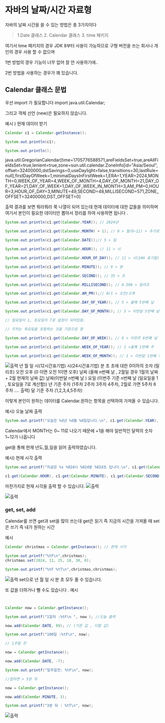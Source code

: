 
# 자바의 날짜/시간 자료형

자바의 날짜 시간을 쓸 수 있는 방법은 총 3가지이다

> 1.Date 클래스
> 2. Calendar 클래스
> 3. time 패키지 

여기서 time 패키지의 경우 JDK 8부터 사용이 가능하므로 구형 버전을 쓰는 회사나 개인의 경우 사용 할 수 없으며 

1번 방법의 경우 기능이 너무 없어 잘 안 사용하기에..

2번 방법을 사용하는 경우가 꽤 있습니다.  

## Calendar 클래스 문법

우선 import 가 필요합니다 
import java.util.Calendar;

그리고 객체 선언 (new)은 필요하지 않습니다.

예시 ) 현재 데이터 받기
```java
Calendar c1 = Calendar.getInstance();

System.out.println(c1);

System.out.println();

```
java.util.GregorianCalendar[time=1705776588571,areFieldsSet=true,areAllFieldsSet=true,lenient=true,zone=sun.util.calendar.ZoneInfo[id="Asia/Seoul",offset=32400000,dstSavings=0,useDaylight=false,transitions=30,lastRule=null],firstDayOfWeek=1,minimalDaysInFirstWeek=1,ERA=1,YEAR=2024,MONTH=0,WEEK_OF_YEAR=4,WEEK_OF_MONTH=4,DAY_OF_MONTH=21,DAY_OF_YEAR=21,DAY_OF_WEEK=1,DAY_OF_WEEK_IN_MONTH=3,AM_PM=0,HOUR=3,HOUR_OF_DAY=3,MINUTE=49,SECOND=48,MILLISECOND=571,ZONE_OFFSET=32400000,DST_OFFSET=0]

출력 결과를 보면 뭐라뭐라 쭉 나열이 되어 있는데 현재 데이터에 대한 값들을 의미하며 여기서 본인이 필요한 데이터만 뽑아서 정리를 하여 사용하면 됩니다 .

```java
System.out.println(c1.get(Calendar.YEAR)); // 2024년

System.out.println(c1.get(Calendar.MONTH) + 1); // 0 > 월(0~11) + 추가로 1 더함

System.out.println(c1.get(Calendar.DATE));// 5 > 일

System.out.println(c1.get(Calendar.HOUR)); // 11 > 시

System.out.println(c1.get(Calendar.HOUR_OF_DAY)); // 11 > 시(24H 표기법)

System.out.println(c1.get(Calendar.MINUTE)); // 9 > 분

System.out.println(c1.get(Calendar.SECOND)); // 35 > 초

System.out.println(c1.get(Calendar.MILLISECOND)); // 0.506 > 밀리초

System.out.println(c1.get(Calendar.AM_PM));// 0/1 > 오전/오후

System.out.println(c1.get(Calendar.DAY_OF_YEAR)); // 5 > 올해 5번째 날

System.out.println(c1.get(Calendar.DAY_OF_MONTH)); // 5 > 이번달 5번째 날

// 일요일이 1, 토요일이 7로 설정이 되어있음.

// 주차는 목요일을 포함하는 것을 기준으로 함

System.out.println(c1.get(Calendar.DAY_OF_WEEK)); // 6 > 이번주 6번째 날 (요일)

System.out.println(c1.get(Calendar.WEEK_OF_YEAR)); // 1 >올해 1번째 주

System.out.println(c1.get(Calendar.WEEK_OF_MONTH)); // 1 > 이번달 1번째 주
```
![출력](https://github.com/juniel1299/juniel1299.github.io/assets/62318700/af1f154e-ffe7-4bc2-8662-0f02b6226acb)
년 
월
일
시(12시간표기법)
시(24시간표기법)
분
초
초에 대한 0이하의 숫자  (밀리초)
오전 오후  (0 이면 오전 1이면 오후)
날짜 (올해 n번째 날  , 2월일 경우 1월의 날짜 + 2월 현재의 날짜 값)
날짜(이번달 n번째 날 )
요일 (이번주 기준 n번째 날 (일요일을 1 , 토요일을 7로 계산함))
년 기준 주차 (1주차 2주차 3주차 4주차, 2월로 가면 5주차 6주차 .... 출력)
달 기준 주차 (1,2,3,4,5주차)



이렇게 본인이 원하는 데이터를 Calendar.원하는 항목을 선택하여 가져올 수 있습니다.

예시) 오늘 날짜 출력
```java
System.out.printf("오늘은 %d년 %d월 %d일입니다.\n", c1.get(Calendar.YEAR), (c1.get(Calendar.MONTH) + 1),c1.get(Calendar.DATE));
```
Calendar에서 MONTH는 0~ 11로 나오기 때문에 +1을 해야 일반적인 달력의 숫자 1~12가 나옵니다

get을 통해 현재 년도,월,일을 읽어 출력하였습니다.

예시) 현재 시각 출력
```java
System.out.printf("지금은 %s %02d시 %02d분 %02d초 입니다.\n", c1.get(Calendar.AM_PM) == 0 ? "오전" : "오후",

c1.get(Calendar.HOUR), c1.get(Calendar.MINUTE), c1.get(Calendar.SECOND));
```
마찬가지로 현재 시각을 출력 할 수 있습니다.
![출력](https://github.com/juniel1299/juniel1299.github.io/assets/62318700/65153d22-4788-492b-b358-95f87b5eb051)

![출력](https://github.com/juniel1299/juniel1299.github.io/assets/62318700/2cfbbc54-0431-4a82-8c0c-648dfdb0a4ad)
### get, set, add 
Calendar를 쓰면 get과 set을 많이 쓰는데 
get은 읽기 즉 지금의 시간을 가져올 때 
set은 쓰기 즉 내가 원하는 시간

예시 
```java
Calendar christmas = Calendar.getInstance(); // 현재 시각

System.out.printf("%tF\n",christmas);
christmas.set(2024, 11, 25, 18, 30, 0);

System.out.printf("%tF %tT\n",christmas,christmas);
```

![출력](https://github.com/juniel1299/juniel1299.github.io/assets/62318700/acaf4bf1-a17e-460f-ac95-a9f82070e090)
set으로 년 월 일 시 분 초 모두 줄 수 있습니다.


또 값을 더하거나 뺄 수도 있습니다 . 
예시 

```java


Calendar now = Calendar.getInstance();

System.out.printf("1일차 :%tF\n ", now ); //오늘 출력

now.add(Calendar.DATE, 99); // (기존 값 , 더할 값)

System.out.printf("100일 :%tF\n", now);

// 1주일 전

now = Calendar.getInstance();

now.add(Calendar.DATE, -7);

System.out.printf("일주일전: %tF\n", now);

//컵라면 > 3분 뒤

now = Calendar.getInstance();

now.add(Calendar.MINUTE, 3);

System.out.printf("3분 뒤 : %tT\n", now);
```
![출력](https://github.com/juniel1299/juniel1299.github.io/assets/62318700/0621791d-1926-4338-a1ce-911ca929edc0)
